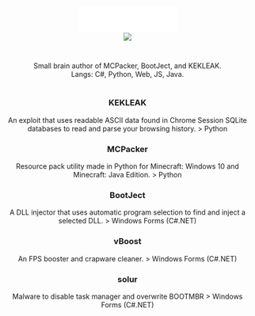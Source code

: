 <div align="center"><img src="main.svg" width="200" height="50"></div>
<div align="center"><img src="https://github-readme-stats.vercel.app/api?username=AcaiBerii"></div>
<div align="center"><h1></h1></div>
<div align="center">Small brain author of MCPacker, BootJect, and KEKLEAK.</div>
<div align="center">Langs: C#, Python, Web, JS, Java.</div>
<div align="center"><h1></h1></div>
<div align="center"><h3>KEKLEAK</h3> An exploit that uses readable ASCII data found in Chrome Session SQLite databases to read and parse your browsing history. > Python</div>
<div align="center"><h3>MCPacker</h3> Resource pack utility made in Python for Minecraft: Windows 10 and Minecraft: Java Edition. > Python</div>
<div align="center"><h3>BootJect</h3> A DLL injector that uses automatic program selection to find and inject a selected DLL. > Windows Forms (C#.NET)</div>
<div align="center"><h3>vBoost</h3> An FPS booster and crapware cleaner. > Windows Forms (C#.NET)</div>
<div align="center"><h3>solur</h3> Malware to disable task manager and overwrite BOOTMBR > Windows Forms (C#.NET)</div>
